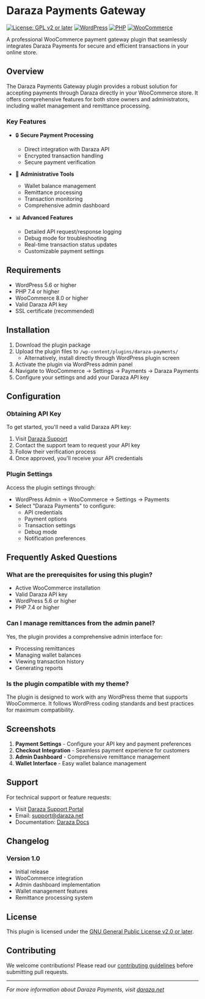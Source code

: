 # Daraza Payments Gateway

[![License: GPL v2 or later](https://img.shields.io/badge/License-GPL%20v2%2B-blue.svg)](https://www.gnu.org/licenses/gpl-2.0.html)
[![WordPress](https://img.shields.io/badge/WordPress-5.6%2B-blue)](https://wordpress.org/)
[![PHP](https://img.shields.io/badge/PHP-7.4%2B-purple)](https://php.net/)
[![WooCommerce](https://img.shields.io/badge/WooCommerce-8.0%2B-green)](https://woocommerce.com/)

A professional WooCommerce payment gateway plugin that seamlessly integrates Daraza Payments for secure and efficient transactions in your online store.

## Overview

The Daraza Payments Gateway plugin provides a robust solution for accepting payments through Daraza directly in your WooCommerce store. It offers comprehensive features for both store owners and administrators, including wallet management and remittance processing.

### Key Features

- 🔒 **Secure Payment Processing**
  - Direct integration with Daraza API
  - Encrypted transaction handling
  - Secure payment verification

- 💼 **Administrative Tools**
  - Wallet balance management
  - Remittance processing
  - Transaction monitoring
  - Comprehensive admin dashboard

- 📊 **Advanced Features**
  - Detailed API request/response logging
  - Debug mode for troubleshooting
  - Real-time transaction status updates
  - Customizable payment settings

## Requirements

- WordPress 5.6 or higher
- PHP 7.4 or higher
- WooCommerce 8.0 or higher
- Valid Daraza API key
- SSL certificate (recommended)

## Installation

1. Download the plugin package
2. Upload the plugin files to `/wp-content/plugins/daraza-payments/`
   - Alternatively, install directly through WordPress plugin screen
3. Activate the plugin via WordPress admin panel
4. Navigate to WooCommerce → Settings → Payments → Daraza Payments
5. Configure your settings and add your Daraza API key

## Configuration

### Obtaining API Key

To get started, you'll need a valid Daraza API key:
1. Visit [Daraza Support](https://daraza.net)
2. Contact the support team to request your API key
3. Follow their verification process
4. Once approved, you'll receive your API credentials

### Plugin Settings

Access the plugin settings through:
- WordPress Admin → WooCommerce → Settings → Payments
- Select "Daraza Payments" to configure:
  - API credentials
  - Payment options
  - Transaction settings
  - Debug mode
  - Notification preferences

## Frequently Asked Questions

### What are the prerequisites for using this plugin?
- Active WooCommerce installation
- Valid Daraza API key
- WordPress 5.6 or higher
- PHP 7.4 or higher

### Can I manage remittances from the admin panel?
Yes, the plugin provides a comprehensive admin interface for:
- Processing remittances
- Managing wallet balances
- Viewing transaction history
- Generating reports

### Is the plugin compatible with my theme?
The plugin is designed to work with any WordPress theme that supports WooCommerce. It follows WordPress coding standards and best practices for maximum compatibility.

## Screenshots

1. **Payment Settings** - Configure your API key and payment preferences
2. **Checkout Integration** - Seamless payment experience for customers
3. **Admin Dashboard** - Comprehensive remittance management
4. **Wallet Interface** - Easy wallet balance management

## Support

For technical support or feature requests:
- Visit [Daraza Support Portal](https://daraza.net)
- Email: support@daraza.net
- Documentation: [Daraza Docs](https://daraza.net/docs/get_started/)

## Changelog

### Version 1.0
- Initial release
- WooCommerce integration
- Admin dashboard implementation
- Wallet management features
- Remittance processing system

## License

This plugin is licensed under the [GNU General Public License v2.0 or later](https://www.gnu.org/licenses/gpl-2.0.html).

## Contributing

We welcome contributions! Please read our [contributing guidelines](CONTRIBUTING.md) before submitting pull requests.

---

*For more information about Daraza Payments, visit [daraza.net](https://daraza.net)* 